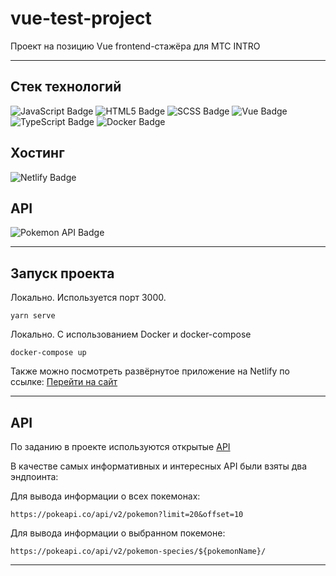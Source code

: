 # vue-test-project 
Проект на позицию Vue frontend-стажёра для MTC INTRO
<hr/>

## Стек технологий

<div id="technologyStack">
<img src="https://img.shields.io/badge/JavaScript-yellow?logo=JavaScript&logoColor=white&style=for-the-badge" alt="JavaScript Badge"/>
<img src="https://img.shields.io/badge/HTML5-orange?logo=HTML5&logoColor=white&style=for-the-badge" alt="HTML5 Badge"/>
<img src="https://img.shields.io/badge/SCSS-violet?logo=SASS&logoColor=white&style=for-the-badge" alt="SCSS Badge"/>
 <img src="https://img.shields.io/badge/Vue.js-35495E?style=for-the-badge&logo=vue.js&logoColor=4FC08D" alt="Vue Badge"/>
 <img src="https://img.shields.io/badge/TypeScript-blue?style=for-the-badge&logo=Typescript&logoColor=white" alt="TypeScript Badge"/>
 <img src="https://img.shields.io/badge/Docker-darkblue?style=for-the-badge&logo=Docker&logoColor=white" alt="Docker Badge"/>
</div>

## Хостинг

<div id="technologyStack">
<img src="https://img.shields.io/badge/Netlify-darkgreen?logo=Netlify&logoColor=white&style=for-the-badge" alt="Netlify Badge"/>
</div>

## API

<div id="technologyStack">
<img src="https://img.shields.io/badge/Pokemon API-red?logo=Pokemon&logoColor=white&style=for-the-badge" alt="Pokemon API Badge"/>
</div>

<hr/>

## Запуск проекта

Локально. Используется порт 3000.
```
yarn serve
```

Локально. С использованием Docker и docker-compose

```
docker-compose up
```

Также можно посмотреть развёрнутое приложение на Netlify по ссылке: <a href="https://master--stellular-centaur-91dc38.netlify.app">Перейти на сайт</a>

<hr/>

## API

По заданию в проекте используются открытые <a href="https://pokeapi.co">API</a>

В качестве самых информативных и интересных API были взяты два эндпоинта:

Для вывода информации о всех покемонах:

```
https://pokeapi.co/api/v2/pokemon?limit=20&offset=10
```

Для вывода информации о выбранном покемоне:

```
https://pokeapi.co/api/v2/pokemon-species/${pokemonName}/
```

<hr/>

